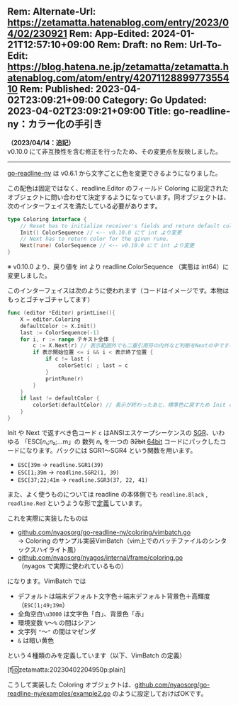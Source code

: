Rem: Alternate-Url: https://zetamatta.hatenablog.com/entry/2023/04/02/230921
Rem: App-Edited: 2024-01-21T12:57:10+09:00
Rem: Draft: no
Rem: Url-To-Edit: https://blog.hatena.ne.jp/zetamatta/zetamatta.hatenablog.com/atom/entry/4207112889977355410
Rem: Published: 2023-04-02T23:09:21+09:00
Category: Go
Updated: 2023-04-02T23:09:21+09:00
Title: go-readline-ny：カラー化の手引き
---
**（2023/04/14：追記）**  
v0.10.0 にて非互換性を含む修正を行ったため、その変更点を反映しました。

---

[go-readline-ny]: https://github.com/nyaosorg/go-readline-ny
[SGR]: https://en.wikipedia.org/wiki/ANSI_escape_code#SGR_(Select_Graphic_Rendition)_parameters

[go-readline-ny] は v0.6.1 から文字ごとに色を変更できるようになりました。

この配色は固定ではなく、readline.Editor のフィールド Coloring に設定されたオブジェクトに問い合わせて決定するようになっています。同オブジェクトは、次のインターフェイスを満たしている必要があります。

```go
type Coloring interface {
    // Reset has to initialize receiver's fields and return default color.
    Init() ColorSequence // <-- v0.10.0 にて int より変更
    // Next has to return color for the given rune.
    Next(rune) ColorSequence // <-- v0.10.0 にて int より変更
}
```
※ v0.10.0 より、戻り値を int より readline.ColorSequence （実態は int64）に変更しました。

このインターフェイスは次のように使われます（コードはイメージです。本物はもっとゴチャゴチャしてます）

```go
func (editor *Editor) printLine(){
    X = editor.Coloring
    defaultColor := X.Init()
    last := ColorSequence(-1)
    for i, r := range テキスト全体 {
        c := X.Next(r) // 表示範囲外でも二重引用符の内外など判断をNextの中ですることがあるので一応呼ばれる
        if 表示開始位置 <= i && i < 表示終了位置 {
            if c != last {
                colorSet(c) ; last = c
            }
            printRune(r)
        }
    }
    if last != defaultColor {
        colorSet(defaultColor) // 表示が終わったあと、標準色に戻すため Init の戻り値が使われる
    }
}
```

Init や Next で返すべき色コード `c` はANSIエスケープシーケンスの [SGR]、いわゆる 「ESC[𝑛₁;𝑛₂;...m」の 数列 𝑛ₖ を一つの ~~32bit~~ <ins>64bit</ins> コードにパックしたコードになります。パックには SGR1～SGR4 という関数を用います。

- `ESC[39m` → `readline.SGR1(39)`
- `ESC[1;39m` → `readline.SGR2(1, 39)`
- `ESC[37;22;41m` → `readline.SGR3(37, 22, 41)` 

また、よく使うものについては readline の本体側でも `readline.Black` , `readline.Red` というような形で[定義](https://github.com/nyaosorg/go-readline-ny/blob/9bd01b73e06d35d12f9c6dd1fbec6438d1c1dee7/color.go#L14)しています。

これを実際に実装したものは

- [github.com/nyaosorg/go-readline-ny/coloring/vimbatch.go](https://github.com/nyaosorg/go-readline-ny/blob/1d97ade75bf5ec1181adfb52a0b58baed2d8d6ad/coloring/vimbatch.go)  
   → Coloring のサンプル実装VimBatch（vim上でのバッチファイルのシンタックスハイライト風）   
- [github.com/nyaosorg/nyagos/internal/frame/coloring.go](https://github.com/nyaosorg/nyagos/blob/e589106497d60150f9c65f9eb1612623e51b4965/internal/frame/coloring.go)  
（nyagos で実際に使われているもの）

になります。VimBatch では

* デフォルトは端末デフォルト文字色＋端末デフォルト背景色＋高輝度（`ESC[1;49;39m`）
* 全角空白`\u3000` は文字色「白」、背景色「赤」
* 環境変数 `%`～`%` の間はシアン
* 文字列 `"`～`"` の間はマゼンダ
* `&` は暗い黄色

という４種類のみを定義しています（以下、VimBatch の定義）

[f:id:zetamatta:20230402204950p:plain]

こうして実装した Coloring オブジェクトは、[github.com/nyaosorg/go-readline-ny/examples/example2.go](https://github.com/nyaosorg/go-readline-ny/blob/9bd01b73e06d35d12f9c6dd1fbec6438d1c1dee7/examples/example2.go#L26) のように設定しておけばOKです。
